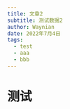 ```yaml
---
title: 文章2
subtitle: 测试数据2
author: Waynian
date: 2022年7月4日
tags: 
  - test
  - aaa
  - bbb
---
```


# 测试